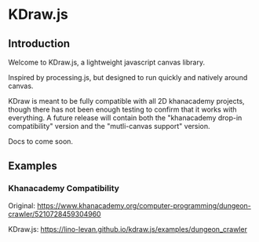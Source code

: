 # KDraw.js

## Introduction

Welcome to KDraw.js, a lightweight javascript canvas library.

Inspired by processing.js, but designed to run quickly and natively around canvas.

KDraw is meant to be fully compatible with all 2D khanacademy projects, though there has not been enough testing to confirm that it works with everything. A future release will contain both the "khanacademy drop-in compatibility" version and the "mutli-canvas support" version.

Docs to come soon.

## Examples

### Khanacademy Compatibility

Original: https://www.khanacademy.org/computer-programming/dungeon-crawler/5210728459304960

KDraw.js: https://lino-levan.github.io/kdraw.js/examples/dungeon_crawler
